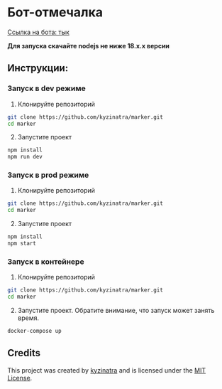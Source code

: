 # Бот-отмечалка

[Ссылка на бота: тык](https://t.me/leti_mark_bot)

**Для запуска скачайте nodejs не ниже 18.x.x версии**

## Инструкции:

### Запуск в dev режиме

1. Клонируйте репозиторий

```bash
git clone https://github.com/kyzinatra/marker.git
cd marker
```

2. Запустите проект

```bash
npm install
npm run dev
```

### Запуск в prod режиме

1. Клонируйте репозиторий

```bash
git clone https://github.com/kyzinatra/marker.git
cd marker
```

2. Запустите проект

```bash
npm install
npm start
```

### Запуск в контейнере

1. Клонируйте репозиторий

```bash
git clone https://github.com/kyzinatra/marker.git
cd marker
```

2. Запустите проект. Обратите внимание, что запуск может занять время.

```bash
docker-compose up
```

## Credits

This project was created by [kyzinatra](https://github.com/kyzinatra) and is licensed under the [MIT License](https://en.wikipedia.org/wiki/MIT_License).
